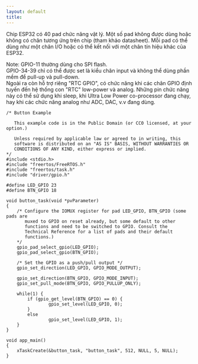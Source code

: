 ```yaml
---
layout: default
title: 
---
```

Chip ESP32 có 40 pad chức năng vật lý. Một số pad không được dùng hoặc không có chân tương ứng trên chip (tham khảo datasheet). Mỗi pad có thể dùng như một chân I/O hoặc có thể kết nối với một chân tín hiệu khác của ESP32.<br>

Note: GPIO-11 thường dùng cho SPI flash.<br>
GPIO-34-39 chỉ có thể được set là kiểu chân input và không thể dùng phần mềm để pull-up và pull-down.<br>
Ngoài ra còn hỗ trợ riêng "RTC GPIO", có chức năng khi các chân GPIO định tuyến đến hệ thống con "RTC" low-power và analog. Những pin chức năng này có thể sử dụng khi sleep, khi Ultra Low Power co-processor đang chạy, hay khi các chức năng analog như ADC, DAC, v.v đang dùng.<br>

```
/* Button Example

   This example code is in the Public Domain (or CC0 licensed, at your option.)

   Unless required by applicable law or agreed to in writing, this
   software is distributed on an "AS IS" BASIS, WITHOUT WARRANTIES OR
   CONDITIONS OF ANY KIND, either express or implied.
*/
#include <stdio.h>
#include "freertos/FreeRTOS.h"
#include "freertos/task.h"
#include "driver/gpio.h"

#define LED_GPIO 23
#define BTN_GPIO 18

void button_task(void *pvParameter)
{
    /* Configure the IOMUX register for pad LED_GPIO, BTN_GPIO (some pads are
       muxed to GPIO on reset already, but some default to other
       functions and need to be switched to GPIO. Consult the
       Technical Reference for a list of pads and their default
       functions.)
    */
    gpio_pad_select_gpio(LED_GPIO);
    gpio_pad_select_gpio(BTN_GPIO);

    /* Set the GPIO as a push/pull output */
    gpio_set_direction(LED_GPIO, GPIO_MODE_OUTPUT);

    gpio_set_direction(BTN_GPIO, GPIO_MODE_INPUT);
    gpio_set_pull_mode(BTN_GPIO, GPIO_PULLUP_ONLY);

    while(1) {
        if (gpio_get_level(BTN_GPIO) == 0) {
                gpio_set_level(LED_GPIO, 0);
        }
        else
                gpio_set_level(LED_GPIO, 1);
    }
}

void app_main()
{
    xTaskCreate(&button_task, "button_task", 512, NULL, 5, NULL);
}
```